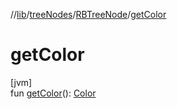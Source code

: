 //[lib](../../../Documentation)/[treeNodes](../index.md)/[RBTreeNode](index.md)/[getColor](get-color.md)

# getColor

[jvm]\
fun [getColor](get-color.md)(): [Color](../-color/index.md)
